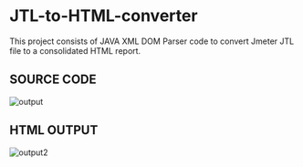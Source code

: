 # JTL-to-HTML-converter
This project consists of JAVA XML DOM Parser code to convert Jmeter JTL file to a consolidated HTML report.

## SOURCE CODE

![output](https://user-images.githubusercontent.com/21981449/28208381-f8516554-68aa-11e7-96f1-a015ff4681c6.gif)

## HTML OUTPUT

![output2](https://user-images.githubusercontent.com/21981449/28208899-b50e0506-68ad-11e7-83e0-10ed1482c78d.gif)


